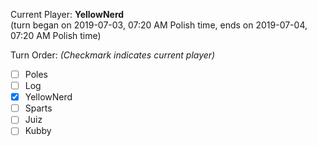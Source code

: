 Current Player: **YellowNerd**  
(turn began on 2019-07-03, 07:20 AM Polish time, ends on 2019-07-04, 07:20 AM Polish time)

Turn Order: *(Checkmark indicates current player)*
- [ ] Poles
- [ ] Log
- [x] YellowNerd
- [ ] Sparts
- [ ] Juiz
- [ ] Kubby
